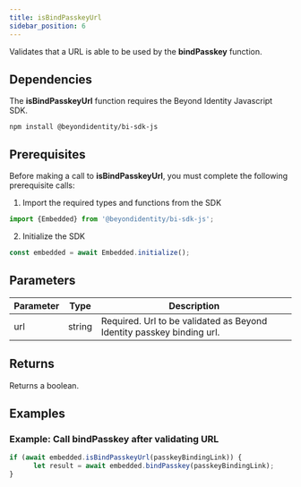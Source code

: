 ```yaml
---
title: isBindPasskeyUrl
sidebar_position: 6
---
```


Validates that a URL is able to be used by the **bindPasskey** function.  

## Dependencies
The **isBindPasskeyUrl** function requires the Beyond Identity Javascript SDK.
```
npm install @beyondidentity/bi-sdk-js
```
## Prerequisites
Before making a call to **isBindPasskeyUrl**, you must complete the following prerequisite calls:  

1. Import the required types and functions from the SDK
```javascript
import {Embedded} from '@beyondidentity/bi-sdk-js';
```  

2. Initialize the SDK
```javascript
const embedded = await Embedded.initialize();
```  

## Parameters
| Parameter | Type |Description|
|---|---|---|
|url| string| Required. Url to be validated as Beyond Identity passkey binding url.|

## Returns
Returns a boolean.

## Examples
### Example: Call **bindPasskey** after validating URL
```javascript
if (await embedded.isBindPasskeyUrl(passkeyBindingLink)) {
      let result = await embedded.bindPasskey(passkeyBindingLink);
}
```